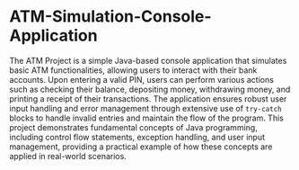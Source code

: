 # ATM-Simulation-Console-Application

The ATM Project is a simple Java-based console application that simulates basic ATM functionalities, allowing users to interact with their bank accounts. Upon entering a valid PIN, users can perform various actions such as checking their balance, depositing money, withdrawing money, and printing a receipt of their transactions. The application ensures robust user input handling and error management through extensive use of `try-catch` blocks to handle invalid entries and maintain the flow of the program. This project demonstrates fundamental concepts of Java programming, including control flow statements, exception handling, and user input management, providing a practical example of how these concepts are applied in real-world scenarios.
